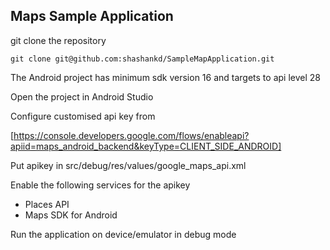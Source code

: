 ## Maps Sample Application

git clone the repository
```
git clone git@github.com:shashankd/SampleMapApplication.git
```

The Android project has minimum sdk version 16 and targets to api level 28

Open the project in Android Studio

Configure customised api key from 

[https://console.developers.google.com/flows/enableapi?apiid=maps_android_backend&keyType=CLIENT_SIDE_ANDROID]

Put apikey in src/debug/res/values/google_maps_api.xml

Enable the following services for the apikey 
* Places API
* Maps SDK for Android

Run the application on device/emulator in debug mode
 